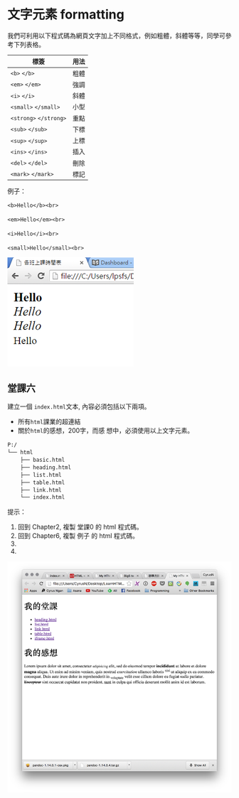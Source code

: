 # 文字元素 formatting

我們可利用以下程式碼為網頁文字加上不同格式，例如粗體，斜體等等，同學可參考下列表格。

|    標簽    | 用法 |
|------------|------|
| `<b>`  `</b>`      | 粗體 |
| `<em>` `</em>`    | 強調 |
| `<i>`  `</i>`    | 斜體 |
| `<small>` `</small>`  | 小型 |
| `<strong>` `</strong>` | 重點 |
| `<sub>` `</sub>` | 下標 |
| `<sup>` `</sup>`   | 上標 |
| `<ins>` `</ins>`    | 插入 |
| `<del>`  `</del>`  | 刪除 |
| `<mark>` `</mark>`   | 標記 |

例子：
```
<b>Hello</b><br>

<em>Hello</em><br>

<i>Hello</i><br>

<small>Hello</small><br>

```
![](./image/index02.png)

## 堂課六

建立一個 `index.html`文本, 內容必須包括以下兩項。
- 所有`html`課業的超連結
- 關於`html`的感想，200字，而感 想中，必須使用以上文字元素。

``` txt
P:/
└── html
    ├── basic.html
    ├── heading.html
    ├── list.html
    ├── table.html
    ├── link.html
    └── index.html
```

提示：
1. 回到 Chapter2, 複製 堂課0 的 html 程式碼。
2. 回到 Chapter6, 複製 例子 的 html 程式碼。
3. 
3. 

![index01](./image/index01.png)
